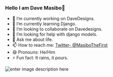 ### Hello I am Dave Masibo👋

- 🔭 I’m currently working on DaveDesigns.
- 🌱 I’m currently learning Django.
- 👯 I’m looking to collaborate on Davedesigns.
- 🤔 I’m looking for help with django models.
- 💬 Ask me about life.
- 📫 How to reach me: [Twitter- @MasiboTheFirst](https://twitter.com/MasiboTheFirst)
- 😄 Pronouns: He/Him
- ⚡ Fun fact: It rains, it pours.

![enter image description here](https://github-readme-stats.vercel.app/api?username=davemasibo&&show_icons=true&title_color=ffffff&icon_color=bb2acf&text_color=daf7dc&bg_color=151515)
